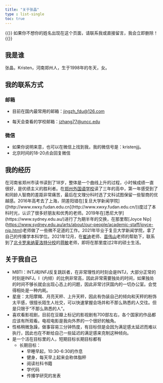 ```yaml
---
title: "关于张晶"
type : list-single
toc: true
---
```


{{<block class="reminder">}}
如果你不想你的姓名出现在这个页面，请联系我或直接留言，我会立即删除！
{{<end>}}

## 我是谁

张晶，Kristen，河南郑州人，生于1998年的冬天，女。

## 我的联系方式
### 邮箱

- 目前在国内最常用的邮箱：jingzh_fdu@126.com

- 每天会查看的学校邮箱：jzhang77@uncc.edu

### 微信

- 如果你说明来意，也可以在微信上找到我，我的微信号是：kristenjjj。
- 北京时间的18-20点会回复微信

## 我的经历

在河南省郑州市读书读到了18岁，整体是一个曲线上升的过程，小时候成绩一直很好，是优绩主义的胜利者。在[郑州外国语学校]([http://www.zzfls.com.cn](http://www.zzfls.com.cn/))读了三年的高中，第一年感受到了和同龄人智商的差距非常痛苦，最后在文理分科时选了文科试图保留一些智商的优越感。2016年高考去了上海，阴差阳错在[复旦大学新闻学院]([http://www.xwxy.fudan.edu.cn](http://www.xwxy.fudan.edu.cn/))度过了本科时光，认识了很多好朋友和优秀的老师。2019年在[悉尼大学](https://www.sydney.edu.au/)进行了为期半年的交换，在那里帮[Joyce Nip](https://www.sydney.edu.au/arts/about/our-people/academic-staff/joyce-nip.html)老师做了一些微不足道的工作。2021年毕业于复旦大学新闻学院，拿了自己的传播学本科学位。2021年12月，在[崔迪](http://www.xwxy.fudan.edu.cn/node2/fdxwxy/jzyg/node816/node904/u1ai107548.html)老师、[苗伟山](https://scholar.google.com/citations?user=e7aipDYAAAAJ&hl=en)老师的帮助下，联系到了[北卡罗来纳夏洛特分校](https://www.charlotte.edu/)的[蒋敏](https://pages.charlotte.edu/min-jiang/)老师，即将在那里度过2年的硕士生活。

## 关于我自己

- MBTI：INTJ和INFJ反复跳跃者，在非常理性的时刻会是INTJ，大部分正常的时刻是INFJ。I（内倾）的比例非常高，因此非常需要独处的时间，如果独处的时间不够长就会出现心态上的问题，因此非常讨厌国内的一切办公室。会觉得相处是一种内耗。
- 星座：太阳摩羯、月亮天秤、上升天秤，因此有伪装自己的倾向和天秤的粉饰太平感，很擅长陌生人社交，可以快速掌握会场并和不那么熟悉的人交往。但是只限于“不那么熟悉的人”。
- 喜欢看影视剧，目前在豆瓣上标记的影视剧有700部左右，各个国家的作品都应该有所观看。电视电影是我向外界的一个很好的触角。
- 性格稍微急躁，做事容易三分钟热度，有目标但是会因为满足感太延迟而难以执行，因此也在不断给自己一些延迟的满足感来克制这种倾向。
- 是一个活在目标里的人，短期目标长期目标都有
  - 长期目标：
    - 早睡早起，10:30-6:30的作息
    - 健身，每天早上起来会称体脂秤
    - 阅读社科书籍
    - 学代码
    - 传播学研究的发表









